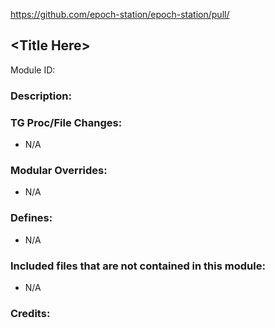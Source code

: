 <!-- This should be copy-pasted into the root of your module folder as readme.md -->

https://github.com/epoch-station/epoch-station/pull/<!--PR Number-->

## \<Title Here> <!--Title of your addition.-->

Module ID: <!-- Uppercase, UNDERSCORE_CONNECTED name of your module, that you use to mark files. This is so people can case-sensitive search for your edits, if any. -->

### Description:

<!-- Here, try to describe what your PR does, what features it provides and any other directly useful information. -->

### TG Proc/File Changes:

- N/A
<!-- If you edited any core procs, you should list them here. You should specify the files and procs you changed.
E.g:
- `code/modules/mob/living.dm`: `proc/overriden_proc`, `var/overriden_var`
-->

### Modular Overrides:

- N/A
<!-- If you added a new modular override (file or code-wise) for your module, you should list it here. Code files should specify what procs they changed, in case of multiple modules using the same file.
E.g:
- `modular_epoch/master_files/sound/my_cool_sound.ogg`
- `modular_epoch/master_files/code/my_modular_override.dm`: `proc/overriden_proc`, `var/overriden_var`
-->

### Defines:

- N/A
<!-- If you needed to add any defines, mention the files you added those defines in, along with the name of the defines. -->

### Included files that are not contained in this module:

- N/A
<!-- Likewise, be it a non-modular file or a modular one that's not contained within the folder belonging to this specific module, it should be mentioned here. Good examples are icons or sounds that are used between multiple modules, or other such edge-cases. -->

### Credits:

<!-- Here go the credits to you, dear coder, and in case of collaborative work or ports, credits to the original source of the code. -->
